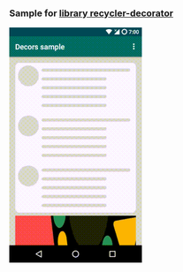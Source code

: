
### Sample for [library recycler-decorator](https://gitlab.com/surfstudio/public/android-standard/-/tree/dev/G-0.5.0/recycler-decorator)

![Sample](art/sample.gif)
